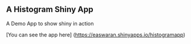 ## A Histogram Shiny App

A Demo App to show shiny in action

[You can see the app here] (https://easwaran.shinyapps.io/histogramapp)


